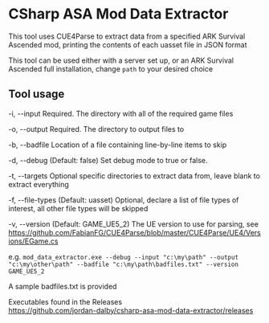 # CSharp ASA Mod Data Extractor  
This tool uses CUE4Parse to extract data from a specified ARK Survival Ascended mod, printing the contents of each uasset file in JSON format  
  
This tool can be used either with a server set up, or an ARK Survival Ascended full installation, change `path` to your desired choice  
  
## Tool usage  
  
  -i, --input      Required. The directory with all of the required game files  
  
  -o, --output     Required. The directory to output files to  
  
  -b, --badfile    Location of a file containing line-by-line items to skip  
  
  -d, --debug      (Default: false) Set debug mode to true or false.  
  
  -t, --targets    Optional specific directories to extract data from, leave
                   blank to extract everything  
  
  -f, --file-types (Default: uasset) Optional, declare a list of file types of interest,
                   all other file types will be skipped  
  
  -v, --version    (Default: GAME_UE5_2) The UE version to use for parsing, see
                    https://github.com/FabianFG/CUE4Parse/blob/master/CUE4Parse/UE4/Versions/EGame.cs  
  
e.g. `mod_data_extractor.exe --debug --input "c:\my\path" --output "c:\my\other\path" --badfile "c:\my\path\badfiles.txt" --version GAME_UE5_2`  
  
A sample badfiles.txt is provided  
  
Executables found in the Releases  
https://github.com/jordan-dalby/csharp-asa-mod-data-extractor/releases